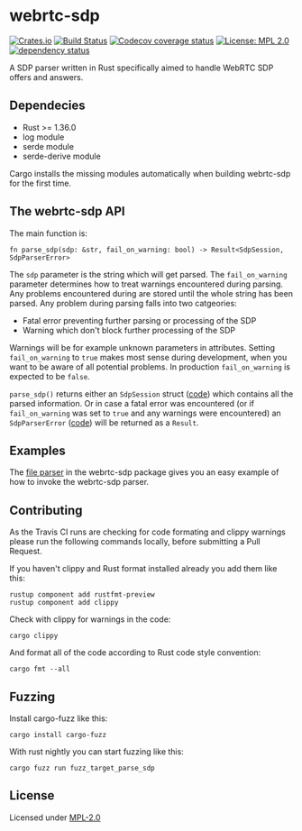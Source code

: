 # webrtc-sdp

[![Crates.io](https://img.shields.io/crates/v/webrtc-sdp.svg)](https://crates.io/crates/webrtc-sdp)
[![Build Status](https://travis-ci.org/mozilla/webrtc-sdp.svg?branch=master)](https://travis-ci.org/mozilla/webrtc-sdp)
[![Codecov coverage status](https://codecov.io/gh/mozilla/webrtc-sdp/branch/master/graph/badge.svg)](https://codecov.io/gh/webrtc-sdp/webrtc-sdp)
[![License: MPL 2.0](https://img.shields.io/badge/License-MPL%202.0-brightgreen.svg)](#License)
[![dependency status](https://deps.rs/repo/github/mozilla/webrtc-sdp/status.svg)](https://deps.rs/repo/github/mozilla/webrtc-sdp)

A SDP parser written in Rust specifically aimed to handle WebRTC SDP offers and answers.

## Dependecies

* Rust >= 1.36.0
* log module
* serde module
* serde-derive module

Cargo installs the missing modules automatically when building webrtc-sdp for the first time.

## The webrtc-sdp API

The main function is:
```
fn parse_sdp(sdp: &str, fail_on_warning: bool) -> Result<SdpSession, SdpParserError>
```
The `sdp` parameter is the string which will get parsed. The `fail_on_warning` parameter determines how to treat warnings encountered during parsing. Any problems encountered during are stored until the whole string has been parsed. Any problem during parsing falls into two catgeories:

* Fatal error preventing further parsing or processing of the SDP
* Warning which don't block further processing of the SDP

Warnings will be for example unknown parameters in attributes. Setting `fail_on_warning` to `true` makes most sense during development, when you want to be aware of all potential problems. In production `fail_on_warning` is expected to be `false`.

`parse_sdp()` returns either an `SdpSession` struct ([code](https://github.com/mozilla/webrtc-sdp/blob/master/src/lib.rs#L137)) which contains all the parsed information. Or in case a fatal error was encountered (or if `fail_on_warning` was set to `true` and any warnings were encountered) an `SdpParserError` ([code](https://github.com/mozilla/webrtc-sdp/blob/master/src/error.rs#L117)) will be returned as a `Result`.

## Examples

The [file parser](https://github.com/mozilla/webrtc-sdp/blob/master/examples/file_parser.rs) in the webrtc-sdp package gives you an easy example of how to invoke the webrtc-sdp parser.

## Contributing

As the Travis CI runs are checking for code formating and clippy warnings please run the following commands locally, before submitting a Pull Request.

If you haven't clippy and Rust format installed already you add them like this:
```
rustup component add rustfmt-preview
rustup component add clippy
```

Check with clippy for warnings in the code:
```
cargo clippy
```

And format all of the code according to Rust code style convention:
```
cargo fmt --all
```

## Fuzzing

Install cargo-fuzz like this:
```
cargo install cargo-fuzz
```

With rust nightly you can start fuzzing like this:
```
cargo fuzz run fuzz_target_parse_sdp
```

## License

Licensed under [MPL-2.0](https://www.mozilla.org/MPL/2.0/)
